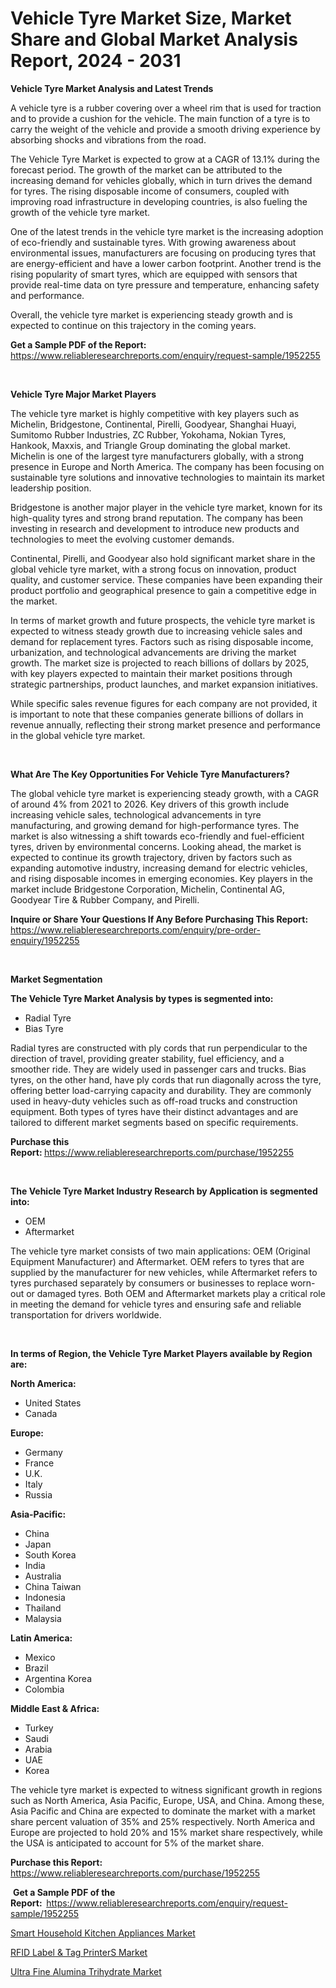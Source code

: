 <p><h1>Vehicle Tyre Market Size, Market Share and Global Market Analysis Report, 2024 - 2031</h1></p><p><strong>Vehicle Tyre Market Analysis and Latest Trends</strong></p>
<p><p>A vehicle tyre is a rubber covering over a wheel rim that is used for traction and to provide a cushion for the vehicle. The main function of a tyre is to carry the weight of the vehicle and provide a smooth driving experience by absorbing shocks and vibrations from the road.</p><p>The Vehicle Tyre Market is expected to grow at a CAGR of 13.1% during the forecast period. The growth of the market can be attributed to the increasing demand for vehicles globally, which in turn drives the demand for tyres. The rising disposable income of consumers, coupled with improving road infrastructure in developing countries, is also fueling the growth of the vehicle tyre market.</p><p>One of the latest trends in the vehicle tyre market is the increasing adoption of eco-friendly and sustainable tyres. With growing awareness about environmental issues, manufacturers are focusing on producing tyres that are energy-efficient and have a lower carbon footprint. Another trend is the rising popularity of smart tyres, which are equipped with sensors that provide real-time data on tyre pressure and temperature, enhancing safety and performance.</p><p>Overall, the vehicle tyre market is experiencing steady growth and is expected to continue on this trajectory in the coming years.</p></p>
<p><strong>Get a Sample PDF of the Report:&nbsp;</strong> <a href="https://www.reliableresearchreports.com/enquiry/request-sample/1952255">https://www.reliableresearchreports.com/enquiry/request-sample/1952255</a></p>
<p>&nbsp;</p>
<p><strong>Vehicle Tyre Major Market Players</strong></p>
<p><p>The vehicle tyre market is highly competitive with key players such as Michelin, Bridgestone, Continental, Pirelli, Goodyear, Shanghai Huayi, Sumitomo Rubber Industries, ZC Rubber, Yokohama, Nokian Tyres, Hankook, Maxxis, and Triangle Group dominating the global market. Michelin is one of the largest tyre manufacturers globally, with a strong presence in Europe and North America. The company has been focusing on sustainable tyre solutions and innovative technologies to maintain its market leadership position.</p><p>Bridgestone is another major player in the vehicle tyre market, known for its high-quality tyres and strong brand reputation. The company has been investing in research and development to introduce new products and technologies to meet the evolving customer demands.</p><p>Continental, Pirelli, and Goodyear also hold significant market share in the global vehicle tyre market, with a strong focus on innovation, product quality, and customer service. These companies have been expanding their product portfolio and geographical presence to gain a competitive edge in the market.</p><p>In terms of market growth and future prospects, the vehicle tyre market is expected to witness steady growth due to increasing vehicle sales and demand for replacement tyres. Factors such as rising disposable income, urbanization, and technological advancements are driving the market growth. The market size is projected to reach billions of dollars by 2025, with key players expected to maintain their market positions through strategic partnerships, product launches, and market expansion initiatives.</p><p>While specific sales revenue figures for each company are not provided, it is important to note that these companies generate billions of dollars in revenue annually, reflecting their strong market presence and performance in the global vehicle tyre market.</p></p>
<p>&nbsp;</p>
<p><strong>What Are The Key Opportunities For Vehicle Tyre Manufacturers?</strong></p>
<p><p>The global vehicle tyre market is experiencing steady growth, with a CAGR of around 4% from 2021 to 2026. Key drivers of this growth include increasing vehicle sales, technological advancements in tyre manufacturing, and growing demand for high-performance tyres. The market is also witnessing a shift towards eco-friendly and fuel-efficient tyres, driven by environmental concerns. Looking ahead, the market is expected to continue its growth trajectory, driven by factors such as expanding automotive industry, increasing demand for electric vehicles, and rising disposable incomes in emerging economies. Key players in the market include Bridgestone Corporation, Michelin, Continental AG, Goodyear Tire & Rubber Company, and Pirelli.</p></p>
<p><strong>Inquire or Share Your Questions If Any Before Purchasing This Report:</strong> <a href="https://www.reliableresearchreports.com/enquiry/pre-order-enquiry/1952255">https://www.reliableresearchreports.com/enquiry/pre-order-enquiry/1952255</a></p>
<p>&nbsp;</p>
<p><strong>Market Segmentation</strong></p>
<p><strong>The Vehicle Tyre Market Analysis by types is segmented into:</strong></p>
<p><ul><li>Radial Tyre</li><li>Bias Tyre</li></ul></p>
<p><p>Radial tyres are constructed with ply cords that run perpendicular to the direction of travel, providing greater stability, fuel efficiency, and a smoother ride. They are widely used in passenger cars and trucks. Bias tyres, on the other hand, have ply cords that run diagonally across the tyre, offering better load-carrying capacity and durability. They are commonly used in heavy-duty vehicles such as off-road trucks and construction equipment. Both types of tyres have their distinct advantages and are tailored to different market segments based on specific requirements.</p></p>
<p><strong>Purchase this Report:&nbsp;</strong><a href="https://www.reliableresearchreports.com/purchase/1952255">https://www.reliableresearchreports.com/purchase/1952255</a></p>
<p>&nbsp;</p>
<p><strong>The Vehicle Tyre Market Industry Research by Application is segmented into:</strong></p>
<p><ul><li>OEM</li><li>Aftermarket</li></ul></p>
<p><p>The vehicle tyre market consists of two main applications: OEM (Original Equipment Manufacturer) and Aftermarket. OEM refers to tyres that are supplied by the manufacturer for new vehicles, while Aftermarket refers to tyres purchased separately by consumers or businesses to replace worn-out or damaged tyres. Both OEM and Aftermarket markets play a critical role in meeting the demand for vehicle tyres and ensuring safe and reliable transportation for drivers worldwide.</p></p>
<p>&nbsp;</p>
<p><strong>In terms of Region, the Vehicle Tyre Market Players available by Region are:</strong></p>
<p>
    <p> <strong> North America: </strong>
        <ul>
            <li>United States</li>
            <li>Canada</li>
        </ul>
        </p> 
    <p> <strong> Europe: </strong>
        <ul>
            <li>Germany</li>
            <li>France</li>
            <li>U.K.</li>
            <li>Italy</li>
            <li>Russia</li>
        </ul>
        </p> 
    <p> <strong> Asia-Pacific: </strong>
        <ul>
            <li>China</li>
            <li>Japan</li>
            <li>South Korea</li>
            <li>India</li>
            <li>Australia</li>
            <li>China Taiwan</li>
            <li>Indonesia</li>
            <li>Thailand</li>
            <li>Malaysia</li>
        </ul>
        </p> 
    <p> <strong> Latin America: </strong>
        <ul>
            <li>Mexico</li>
            <li>Brazil</li>
            <li>Argentina Korea</li>
            <li>Colombia</li>
        </ul>
        </p> 
    <p> <strong> Middle East & Africa: </strong>
        <ul>
            <li>Turkey</li>
            <li>Saudi</li>
            <li>Arabia</li>
            <li>UAE</li>
            <li>Korea</li>
        </ul>
    </p>
    </p>
<p><p>The vehicle tyre market is expected to witness significant growth in regions such as North America, Asia Pacific, Europe, USA, and China. Among these, Asia Pacific and China are expected to dominate the market with a market share percent valuation of 35% and 25% respectively. North America and Europe are projected to hold 20% and 15% market share respectively, while the USA is anticipated to account for 5% of the market share.</p></p>
<p><strong>Purchase this Report: </strong><a href="https://www.reliableresearchreports.com/purchase/1952255">https://www.reliableresearchreports.com/purchase/1952255</a></p>
<p>&nbsp;<strong>Get a Sample PDF of the Report:&nbsp;&nbsp;</strong><a href="https://www.reliableresearchreports.com/enquiry/request-sample/1952255">https://www.reliableresearchreports.com/enquiry/request-sample/1952255</a></p>
<p><strong></strong></p>
<p><p><a href="https://view.publitas.com/reportprime-1/smart-household-kitchen-appliances-market-research-report-unlocks-analysis-on-the-market-financial-status-market-size-and-market-revenue-upto-2030/">Smart Household Kitchen Appliances Market</a></p><p><a href="https://view.publitas.com/reportprime-1/rfid-label-tag-printers-market-research-report-provides-thorough-industry-overview-which-offers-an-in-depth-analysis-of-product-trends-and-new-market-divisions/">RFID Label & Tag PrinterS Market</a></p><p><a href="https://view.publitas.com/reportprime-1/ultra-fine-alumina-trihydrate-market-size-2023-2030-global-industrial-analysis-key-geographical-regions-market-share-top-key-players-product-types-and-forecast-research-report/">Ultra Fine Alumina Trihydrate Market</a></p></p>